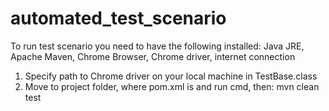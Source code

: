 # automated_test_scenario

To run test scenario you need to have the following installed: Java JRE, Apache Maven, Chrome Browser, Chrome driver, internet connection

1) Specify path to Chrome driver on your local machine in TestBase.class 
2) Move to project folder, where pom.xml is and run cmd, then: mvn clean test
